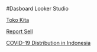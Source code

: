 #Dasboard Looker Studio

[Toko Kita](https://lookerstudio.google.com/reporting/6dc721d0-8a0b-4d44-b5f6-b48b634bedde)

[Report Sell](https://lookerstudio.google.com/reporting/0bb49cac-bc55-41b5-a47c-abeedf7bd952)

[COVID-19 Distribution in Indonesia](https://lookerstudio.google.com/reporting/bcc354b9-2906-4631-9c41-0b5334a5447a)
